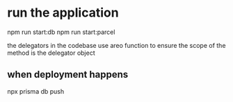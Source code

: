 # run the application
npm run start:db
npm run start:parcel

the delegators in the codebase use areo function to ensure the scope of the method is the delegator object 

## when deployment happens
npx prisma db push